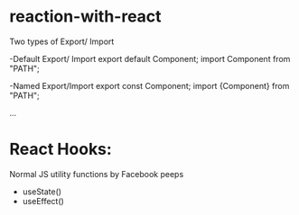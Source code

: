 # reaction-with-react

Two types of Export/ Import

-Default Export/ Import
    export default Component;
    import Component from "PATH";

-Named Export/Import
    export const Component;
    import {Component} from "PATH";

...
# React Hooks:
Normal JS utility functions by Facebook peeps

- useState()
- useEffect()
